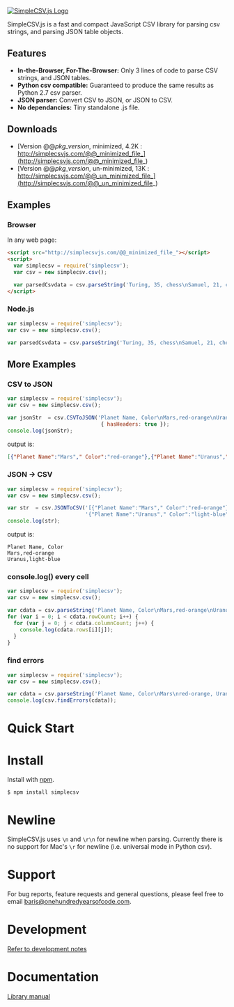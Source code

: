 [![SimpleCSV.js Logo](http://simplecsvjs.com/simplecsv.png)](/)

SimpleCSV.js is a fast and compact JavaScript CSV library for parsing csv strings, and parsing JSON table objects.

## Features ##

* **In-the-Browser, For-The-Browser:** Only 3 lines of code to parse CSV strings, and JSON tables.
* **Python csv compatible:** Guaranteed to produce the same results as Python 2.7 csv parser.
* **JSON parser:** Convert CSV to JSON, or JSON to CSV.
* **No dependancies:** Tiny standalone .js file.

## Downloads ##

* [Version @@_pkg_version_, minimized, 4.2K : http://simplecsvjs.com/@@_minimized_file_](http://simplecsvjs.com/@@_minimized_file_)
* [Version @@_pkg_version_, un-minimized, 13K : http://simplecsvjs.com/@@_un_minimized_file_](http://simplecsvjs.com/@@_un_minimized_file_)

## Examples ##

### Browser ###

In any web page:
```html
<script src="http://simplecsvjs.com/@@_minimized_file_"></script>
<script>
  var simplecsv = require('simplecsv');
  var csv = new simplecsv.csv();

  var parsedCsvdata = csv.parseString('Turing, 35, chess\nSamuel, 21, checkers');
</script>
```

### Node.js ###

```js
var simplecsv = require('simplecsv');
var csv = new simplecsv.csv();

var parsedCsvdata = csv.parseString('Turing, 35, chess\nSamuel, 21, checkers');
```

## More Examples ##


### CSV to JSON ###

```js
var simplecsv = require('simplecsv');
var csv = new simplecsv.csv();

var jsonStr  = csv.CSVToJSON('Planet Name, Color\nMars,red-orange\nUranus,light-blue',
                              { hasHeaders: true });
console.log(jsonStr);
```

output is:
```json
[{"Planet Name":"Mars"," Color":"red-orange"},{"Planet Name":"Uranus"," Color":"light-blue"}]
```

### JSON -> CSV ###
```js
var simplecsv = require('simplecsv');
var csv = new simplecsv.csv();

var str  = csv.JSONToCSV('[{"Planet Name":"Mars"," Color":"red-orange"},' +
                         '{"Planet Name":"Uranus"," Color":"light-blue"}]');
console.log(str);
```

output is:
```
Planet Name, Color
Mars,red-orange
Uranus,light-blue
```

### console.log() every cell ###

```js
var simplecsv = require('simplecsv');
var csv = new simplecsv.csv();

var cdata = csv.parseString('Planet Name, Color\nMars,red-orange\nUranus,light-blue', { hasHeaders: true });
for (var i = 0; i < cdata.rowCount; i++) {
  for (var j = 0; j < cdata.columnCount; j++) {
    console.log(cdata.rows[i][j]);
  }
}
```

### find errors ###

```js
var simplecsv = require('simplecsv');
var csv = new simplecsv.csv();

var cdata = csv.parseString('Planet Name, Color\nMars\nred-orange, Uranus,light-blue', { hasHeaders: true });
console.log(csv.findErrors(cdata));
```

# Quick Start #

# Install #

Install with [npm](https://www.npmjs.com/).

~~~
$ npm install simplecsv
~~~

# Newline #

SimpleCSV.js uses `\n` and `\r\n` for newline when parsing. Currently there is no support for Mac's `\r` for newline (i.e. universal mode in Python csv).

# Support #

For bug reports, feature requests and general questions, please feel free to email baris@onehundredyearsofcode.com.

# Development #
[Refer to development notes](/CONTRIBUTING.md)

# Documentation #
[Library manual](/MANUAL.md)
